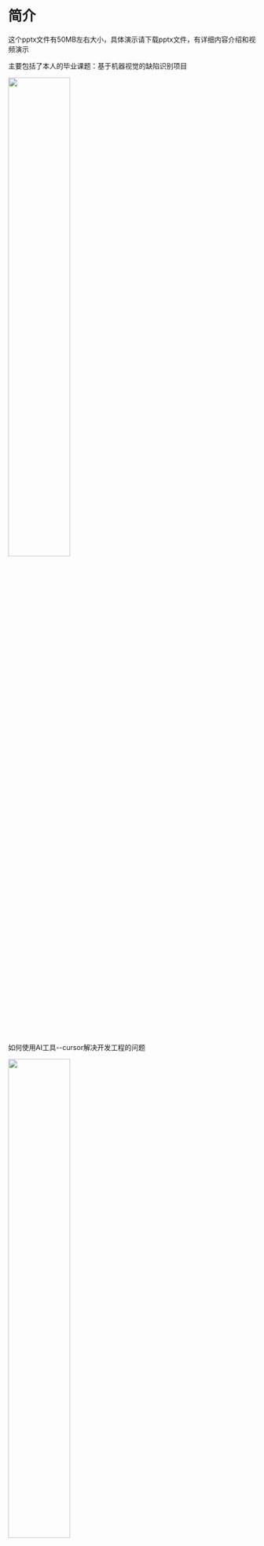 # 简介
这个pptx文件有50MB左右大小，具体演示请下载pptx文件，有详细内容介绍和视频演示

主要包括了本人的毕业课题：基于机器视觉的缺陷识别项目

<img src="https://github.com/user-attachments/assets/2783ad23-d88d-4fa0-bc15-e056e2adc062" width="50%">

如何使用AI工具--cursor解决开发工程的问题

<img src="https://github.com/user-attachments/assets/3cb20ce7-feb6-4b27-a85c-fc4457d5a2f7" width="50%">

C++即时通讯项目及效果演示

<img src="https://github.com/user-attachments/assets/58bbf0d1-2cfd-4889-9d47-8f1ef2daefc4" width="50%">

实习内容简介
获得过的证书和成绩单等

<img src="https://github.com/user-attachments/assets/9052640a-9516-4bcd-95d3-431fbac46e18" width="50%">

<img src="https://github.com/user-attachments/assets/cee51a10-cf52-43f9-8fe4-1e874306f6df" width="50%">
